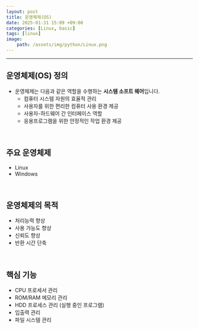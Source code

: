 ```yaml
---
layout: post
title: 운영체제(OS)
date: 2025-01-31 15:09 +09:00
categories: [Linux, basic]
tags: [linux]
image:
    path: /assets/img/python/Linux.png
---
```


---
## 운영체제(OS) 정의
- 운영체제는 다음과 같은 역할을 수행하는 **시스템 소프트 웨어**입니다.
  - 컴퓨터 시스템 자원의 효율적 관리
  - 사용자를 위한 편리한 컴퓨터 사용 환경 제공
  - 사용자-하드웨어 간 인터페이스 역할
  - 응용프로그램을 위한 안정적인 작업 환경 제공  

<br>

## 주요 운영체제
- Linux
- Windows

<br>

## 운영체제의 목적
- 처리능력 향상
- 사용 가능도 향상
- 신뢰도 향상
- 반환 시간 단축

<br>

## 핵심 기능
- CPU 프로세서 관리
- ROM/RAM 메모리 관리
- HDD 프로세스 관리 (실행 중인 프로그램)
- 입출력 관리
- 파일 시스템 관리

